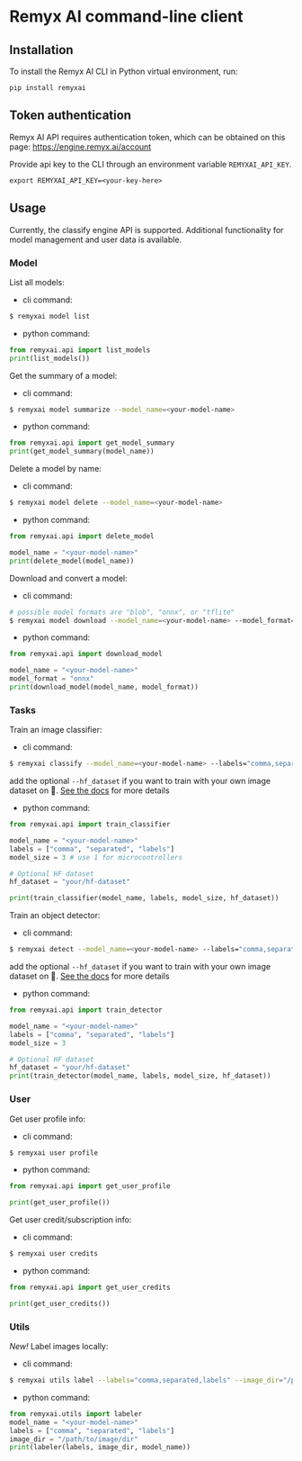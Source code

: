 # Remyx AI command-line client

## Installation
To install the Remyx AI CLI in Python virtual environment, run:

```
pip install remyxai
```

## Token authentication
Remyx AI API requires authentication token, which can be obtained on this page: https://engine.remyx.ai/account

Provide api key to the CLI through an environment variable `REMYXAI_API_KEY`.
```
export REMYXAI_API_KEY=<your-key-here>
```

## Usage
Currently, the classify engine API is supported. Additional functionality for model management and user data is available.

### Model
List all models:
* cli command:
```bash
$ remyxai model list
```
* python command:
```python
from remyxai.api import list_models
print(list_models())
```

Get the summary of a model:
* cli command:
```bash
$ remyxai model summarize --model_name=<your-model-name>
```
* python command:
```python
from remyxai.api import get_model_summary
print(get_model_summary(model_name))
```

Delete a model by name:
* cli command:
```bash
$ remyxai model delete --model_name=<your-model-name>
```
* python command:
```python
from remyxai.api import delete_model

model_name = "<your-model-name>"
print(delete_model(model_name))
```

Download and convert a model:
* cli command:
```bash
# possible model formats are "blob", "onnx", or "tflite"
$ remyxai model download --model_name=<your-model-name> --model_format="onnx"
```
* python command:
```python
from remyxai.api import download_model 

model_name = "<your-model-name>"
model_format = "onnx"
print(download_model(model_name, model_format))
```

### Tasks
Train an image classifier:
* cli command:
```bash
$ remyxai classify --model_name=<your-model-name> --labels="comma,separated,labels" --model_size=<int between 1-5>
```

add the optional `--hf_dataset` if you want to train with your own image dataset on 🤗. [See the docs](https://huggingface.co/docs/datasets/v2.14.5/image_dataset#imagefolder) for more details

* python command:
```python
from remyxai.api import train_classifier

model_name = "<your-model-name>"
labels = ["comma", "separated", "labels"]
model_size = 3 # use 1 for microcontrollers

# Optional HF dataset
hf_dataset = "your/hf-dataset"

print(train_classifier(model_name, labels, model_size, hf_dataset))
```

Train an object detector:
* cli command:
```bash
$ remyxai detect --model_name=<your-model-name> --labels="comma,separated,labels" --model_size=<int between 1-5>
```

add the optional `--hf_dataset` if you want to train with your own image dataset on 🤗. [See the docs](https://huggingface.co/docs/datasets/v2.14.5/image_dataset#object-detection) for more details

* python command:
```python
from remyxai.api import train_detector

model_name = "<your-model-name>"
labels = ["comma", "separated", "labels"]
model_size = 3

# Optional HF dataset
hf_dataset = "your/hf-dataset"
print(train_detector(model_name, labels, model_size, hf_dataset))
```

### User

Get user profile info:
* cli command:
```bash
$ remyxai user profile
```
* python command:
```python
from remyxai.api import get_user_profile

print(get_user_profile())
```


Get user credit/subscription info:
* cli command:
```bash
$ remyxai user credits
```
* python command:
```python
from remyxai.api import get_user_credits

print(get_user_credits())
```

### Utils
*New!* Label images locally:
* cli command:
```bash
$ remyxai utils label --labels="comma,separated,labels" --image_dir="/path/to/image/dir"
```

* python command:
```python
from remyxai.utils import labeler
model_name = "<your-model-name>"
labels = ["comma", "separated", "labels"]
image_dir = "/path/to/image/dir"
print(labeler(labels, image_dir, model_name))
```

